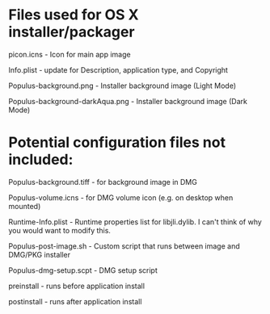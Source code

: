 # Files used for OS X installer/packager

picon.icns - Icon for main app image

Info.plist - update for Description, application type, and Copyright

Populus-background.png - Installer background image (Light Mode)

Populus-background-darkAqua.png - Installer background image (Dark Mode)


# Potential configuration files not included:

Populus-background.tiff - for background image in DMG

Populus-volume.icns - for DMG volume icon (e.g. on desktop when mounted)

Runtime-Info.plist - Runtime properties list for libjli.dylib. I can't think of why you would want to modify this.

Populus-post-image.sh - Custom script that runs between image and DMG/PKG installer

Populus-dmg-setup.scpt - DMG setup script

preinstall - runs before application install

postinstall - runs after application install



